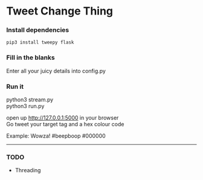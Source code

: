 # Tweet Change Thing

### Install dependencies

    pip3 install tweepy flask

### Fill in the blanks     

Enter all your juicy details into config.py

### Run it

python3 stream.py  
python3 run.py

open up http://127.0.0.1:5000 in your browser  
Go tweet your target tag and a hex colour code

Example: Wowza! #beepboop #000000

---
### TODO

* Threading
